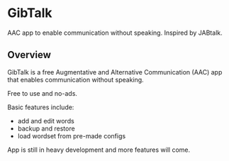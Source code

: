 # GibTalk

AAC app to enable communication without speaking.
Inspired by JABtalk.

## Overview

GibTalk is a free Augmentative and Alternative Communication (AAC) app that enables communication without speaking.

Free to use and no-ads.

Basic features include:

- add and edit words
- backup and restore
- load wordset from pre-made configs

App is still in heavy development and more features will come.
